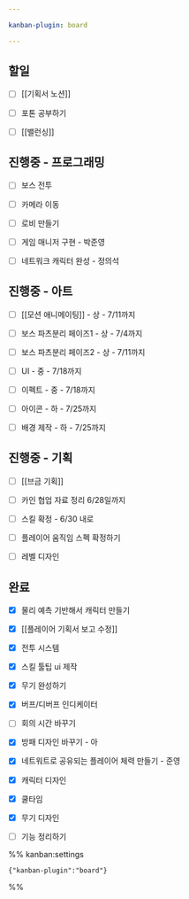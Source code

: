 ```yaml
---

kanban-plugin: board

---
```


## 할일

- [ ] [[기획서 노션]]
- [ ] 포톤 공부하기
- [ ] [[밸런싱]]


## 진행중 - 프로그래밍

- [ ] 보스 전투
- [ ] 카메라 이동
- [ ] 로비 만들기
- [ ] 게임 매니저 구현 - 박준영
- [ ] 네트워크 캐릭터 완성 - 정의석


## 진행중 - 아트

- [ ] [[모션 애니메이팅]] - 상 - 7/11까지
- [ ] 보스 파츠분리 페이즈1 - 상 - 7/4까지
- [ ] 보스 파츠분리 페이즈2 - 상 - 7/11까지
- [ ] UI - 중 - 7/18까지
- [ ] 이펙트 - 중 - 7/18까지
- [ ] 아이콘 - 하 - 7/25까지
- [ ] 배경 제작 - 하 - 7/25까지


## 진행중 - 기획

- [ ] [[브금 기획]]
- [ ] 카인 협업 자료 정리 6/28일까지
- [ ] 스킬 확정 - 6/30 내로
- [ ] 플레이어 움직임 스펙 확정하기
- [ ] 레벨 디자인


## 완료

- [x] 물리 예측 기반해서 캐릭터 만들기
- [x] [[플레이어 기획서 보고 수정]]
- [x] 전투 시스템
- [x] 스킬 툴팁 ui 제작
- [x] 무기 완성하기
- [x] 버프/디버프 인디케이터
- [ ] 회의 시간 바꾸기
- [x] 방패 디자인 바꾸기 - 아
- [x] 네트워트로 공유되는 플레이어 체력 만들기 - 준영
- [x] 캐릭터 디자인
- [x] 쿨타임
- [x] 무기 디자인
- [ ] 기능 정리하기




%% kanban:settings
```
{"kanban-plugin":"board"}
```
%%